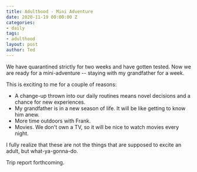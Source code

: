 ```yaml
---
title: Adulthood - Mini Adventure
date: 2020-11-19 00:00:00 Z
categories:
- daily
tags:
- adulthood
layout: post
author: Ted
---
```


We have quarantined strictly for two weeks and have gotten tested. Now we are ready for a mini-adventure -- staying with my grandfather for a week. 

This is exciting to me for a couple of reasons:
- A change-up thrown into our daily routines means novel decisions and a chance for new experiences. 
- My grandfather is in a new season of life. It will be like getting to know him anew.
- More time outdoors with Frank. 
- Movies. We don't own a TV, so it will be nice to watch movies every night. 

I fully realize that these are not the things that are supposed to excite an adult, but what-ya-gonna-do.

Trip report forthcoming. 
